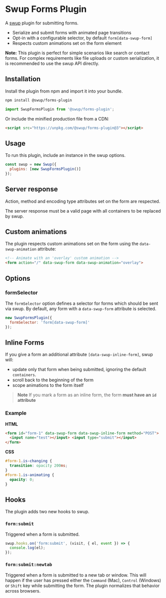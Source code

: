 # Swup Forms Plugin

A [swup](https://swup.js.org) plugin for submitting forms.

- Serialize and submit forms with animated page transitions
- Opt-in with a configurable selector, by default `form[data-swup-form]`
- Respects custom animations set on the form element

**Note:** This plugin is perfect for simple scenarios like search or
contact forms. For complex requirements like file uploads or custom
serialization, it is recommended to use the swup API directly.

## Installation

Install the plugin from npm and import it into your bundle.

```bash
npm install @swup/forms-plugin
```

```js
import SwupFormsPlugin from '@swup/forms-plugin';
```

Or include the minified production file from a CDN:

```html
<script src="https://unpkg.com/@swup/forms-plugin@3"></script>
```

## Usage

To run this plugin, include an instance in the swup options.

```javascript
const swup = new Swup({
  plugins: [new SwupFormsPlugin()]
});
```

## Server response

Action, method and encoding type attributes set on the form are respected.

The server response must be a valid page with all containers to be replaced by swup.

## Custom animations

The plugin respects custom animations set on the form using the `data-swup-animation` attribute:

```html
<!-- Animate with an 'overlay' custom animation -->
<form action="/" data-swup-form data-swup-animation="overlay">
```

## Options

### formSelector

The `formSelector` option defines a selector for forms which should be sent via
swup. By default, any form with a `data-swup-form` attribute is selected.

```javascript
new SwupFormsPlugin({
  formSelector: 'form[data-swup-form]'
});
```

## Inline Forms

If you give a form an additional attribute `[data-swup-inline-form]`, swup will:

- update only that form when being submitted, ignoring the default `containers`.
- scroll back to the beginning of the form
- scope animations to the form itself

> **Note** If you mark a form as an inline form, the form **must have an `id` attribute**

### Example

**HTML**
```html
<form id="form-1" data-swup-form data-swup-inline-form method="POST">
  <input name="test"></input> <input type="submit"></input>
</form>
```
**CSS**
```css
#form-1.is-changing {
  transition: opacity 200ms;
}
#form-1.is-animating {
  opacity: 0;
}
```

## Hooks

The plugin adds two new hooks to swup.

### `form:submit`

Triggered when a form is submitted.

```js
swup.hooks.on('form:submit', (visit, { el, event }) => {
  console.log(el);
});
```

### `form:submit:newtab`

Triggered when a form is submitted to a new tab or window. This will happen if the user
has pressed either the `Command` (Mac), `Control` (Windows) or `Shift` key while submitting
the form. The plugin normalizes that behavior across browsers.
